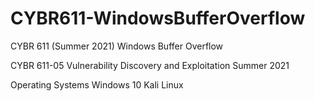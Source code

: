 # CYBR611-WindowsBufferOverflow
CYBR 611 (Summer 2021) Windows Buffer Overflow

CYBR 611-05 Vulnerability Discovery and Exploitation
Summer 2021

Operating Systems
Windows 10
Kali Linux
